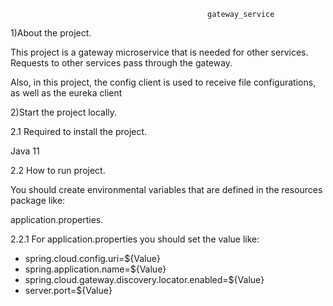                                                 gateway_service
1)About the project.     

This project is a gateway microservice that is needed for other services. Requests to other services pass through the gateway.

Also, in this project, the config client is used to receive file configurations, as well as the eureka client

2)Start the project locally.

2.1 Required to install the project.

Java 11

2.2 How to run project.

You should create environmental variables that are defined in the resources package like:

application.properties.

2.2.1 For application.properties you should set the value like:

* spring.cloud.config.uri=${Value}
* spring.application.name=${Value}
* spring.cloud.gateway.discovery.locator.enabled=${Value}
* server.port=${Value}
